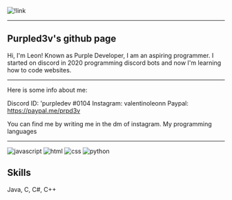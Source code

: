 
![!link](https://media.tenor.com/CTVW1p-p1IsAAAAC/homer-simpson-bush.gif)
___

## Purpled3v's github page

Hi, I'm Leon!
Known as Purple Developer, I am an aspiring programmer.
I started on discord in 2020 programming discord bots and now I'm learning how to code websites.
___

Here is some info about me:

Discord ID: 'purpledev #0104
Instagram: valentinoleonn
Paypal: https://paypal.me/prpd3v

You can find me by writing me in the dm of instagram.
My programming languages
___
![javascript](https://img.shields.io/badge/Javascript-000?style=plastic&logo=appveyor&logoColor=white&color=yellow)
![html](https://img.shields.io/badge/Html-0A66C2??style=plastic&logo=appveyor&logoColor=white&color=orange)
![css](https://img.shields.io/badge/Css-1DA1F2?style=plastic&logo=appveyor&logoColor=white&color=blue)
![python](https://img.shields.io/badge/Python-1DA1F2?style=plastic&logo=appveyor&logoColor=white&color=brightgreen)

##  Skills
Java, C, C#, C++
